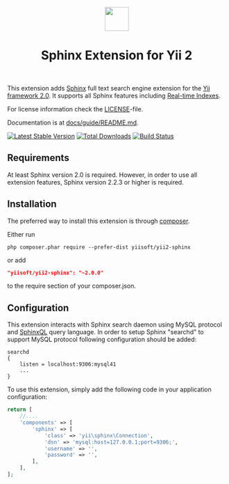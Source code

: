 <p align="center">
    <a href="http://sphinxsearch.com" target="_blank" rel="external">
        <img src="http://sphinxsearch.com/images/logo.png" height="55px">
    </a>
    <h1 align="center">Sphinx Extension for Yii 2</h1>
    <br>
</p>

This extension adds [Sphinx](http://sphinxsearch.com/docs) full text search engine extension for the [Yii framework 2.0](http://www.yiiframework.com).
It supports all Sphinx features including [Real-time Indexes](http://sphinxsearch.com/docs/current.html#rt-indexes).

For license information check the [LICENSE](LICENSE.md)-file.

Documentation is at [docs/guide/README.md](docs/guide/README.md).

[![Latest Stable Version](https://poser.pugx.org/yiisoft/yii2-sphinx/v/stable.png)](https://packagist.org/packages/yiisoft/yii2-sphinx)
[![Total Downloads](https://poser.pugx.org/yiisoft/yii2-sphinx/downloads.png)](https://packagist.org/packages/yiisoft/yii2-sphinx)
[![Build Status](https://travis-ci.com/yiisoft/yii2-sphinx.svg?branch=master)](https://travis-ci.com/yiisoft/yii2-sphinx)


Requirements
------------

At least Sphinx version 2.0 is required. However, in order to use all extension features, Sphinx version 2.2.3 or
higher is required.


Installation
------------

The preferred way to install this extension is through [composer](http://getcomposer.org/download/).

Either run

```
php composer.phar require --prefer-dist yiisoft/yii2-sphinx
```

or add

```json
"yiisoft/yii2-sphinx": "~2.0.0"
```

to the require section of your composer.json.


Configuration
-------------

This extension interacts with Sphinx search daemon using MySQL protocol and [SphinxQL](http://sphinxsearch.com/docs/current.html#sphinxql) query language.
In order to setup Sphinx "searchd" to support MySQL protocol following configuration should be added:

```
searchd
{
    listen = localhost:9306:mysql41
    ...
}
```

To use this extension, simply add the following code in your application configuration:

```php
return [
    //....
    'components' => [
        'sphinx' => [
            'class' => 'yii\sphinx\Connection',
            'dsn' => 'mysql:host=127.0.0.1;port=9306;',
            'username' => '',
            'password' => '',
        ],
    ],
];
```
